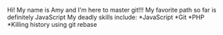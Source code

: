 Hi! My name is Amy and I'm here to master git!!!
My favorite path so far is definitely JavaScript 
My deadly skills include:
*JavaScript
*Git
*PHP
*Killing history using git rebase